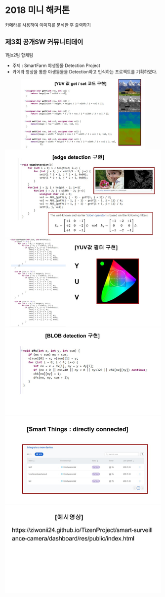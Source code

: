 # 2018 미니 해커톤
카메라를 사용하여 이미지를 분석한 후 출력하기

## 제3회 공개SW 커뮤니티데이
1팀x2팀 합체팀<br>
- 주제 : SmartFarm 야생동물 Detection Project<br>
- 카메라 영상을 통한 야생동물을 Detection하고 인식하는 프로젝트를 기획하였다.

<p align="center">
<img src="./images/1.jpg" width= "400" >
<img src="./images/2.jpg" >
 <img src="./images/3.jpg" >
 <img src="./images/4.jpg" >
 <img src="./images/5.jpg" >
 <img src="./images/6.jpg" >
 
</p>
